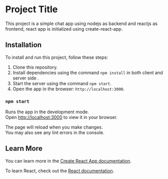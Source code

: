 # Project Title

This project is a simple chat app using nodejs as backend and reactjs as frontend, react app is initialized using create-react-app.

## Installation

To install and run this project, follow these steps:

1. Clone this repository.
2. Install dependencies using the command `npm install` in both client and server side .
3. Start the server using the command `npm start`.
4. Open the app in the browser: `http://localhost:3000`.

### `npm start`

Runs the app in the development mode.\
Open [http://localhost:3000](http://localhost:3000) to view it in your browser.

The page will reload when you make changes.\
You may also see any lint errors in the console.

## Learn More

You can learn more in the [Create React App documentation](https://facebook.github.io/create-react-app/docs/getting-started).

To learn React, check out the [React documentation](https://reactjs.org/).
